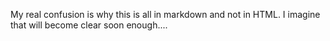 My real confusion is why this is all in markdown and not in HTML. I imagine that will become clear soon enough....
